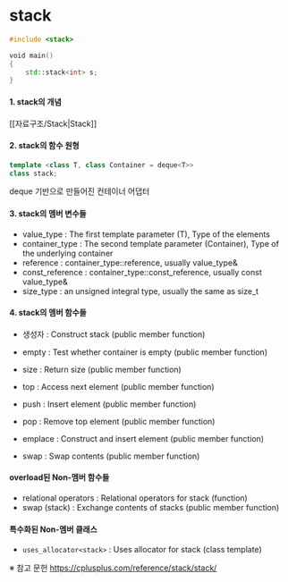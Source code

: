 # stack

```C++
#include <stack>

void main()
{
	std::stack<int> s;
}
```

#### 1. stack의 개념
[[자료구조/Stack|Stack]]

#### 2. stack의 함수 원형
```C++
template <class T, class Container = deque<T>>
class stack;
```
deque 기반으로 만들어진 컨테이너 어댑터

#### 3. stack의 멤버 변수들
- value_type : The first template parameter (T),	Type of the elements
- container_type : The second template parameter (Container), Type of the underlying container
- reference : container_type::reference, usually value_type&
- const_reference : container_type::const_reference,	usually const value_type&
- size_type : an unsigned integral type, usually the same as size_t

#### 4. stack의 멤버 함수들
- 생성자 : Construct stack (public member function)

- empty : Test whether container is empty (public member function)
- size : Return size (public member function)
- top	: Access next element (public member function)

- push : Insert element (public member function)
- pop : Remove top element (public member function)
 
- emplace : Construct and insert element (public member function)
- swap : Swap contents (public member function)

#### overload된 Non-멤버 함수들
- relational operators : Relational operators for stack (function)
- swap (stack)	: Exchange contents of stacks (public member function)

#### 특수화된 Non-멤버 클래스
- `uses_allocator<stack>` : Uses allocator for stack (class template)



※ 참고 문헌
https://cplusplus.com/reference/stack/stack/